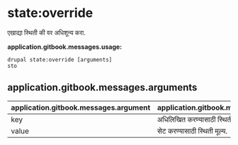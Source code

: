 # state:override
एखाद्या स्थिती की वर अधिशून्य करा.

**application.gitbook.messages.usage:**
```
drupal state:override [arguments]
sto
```

## application.gitbook.messages.arguments
application.gitbook.messages.argument | application.gitbook.messages.details
---------|-------------
key | अधिलिखित करण्यासाठी स्थिती की.
value | सेट करण्यासाठी स्थिती मूल्य.
